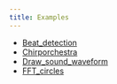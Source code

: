```yaml
---
title: Examples
---
```


* [Beat_detection](Beat_detection)
* [Chirporchestra](Chirporchestra)
* [Draw_sound_waveform](Draw_sound_waveform)
* [FFT_circles](FFT_circles)